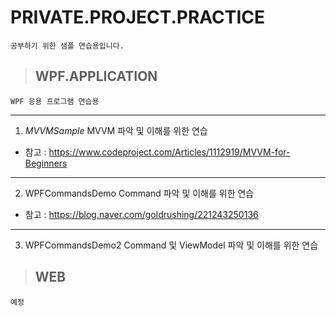 # PRIVATE.PROJECT.PRACTICE
    공부하기 위한 샘플 연습용입니다.

>## WPF.APPLICATION
    WPF 응용 프로그램 연습용

* * *
1. *MVVMSample*
	MVVM 파악 및 이해를 위한 연습
* 참고 : https://www.codeproject.com/Articles/1112919/MVVM-for-Beginners   

* * *
02. WPFCommandsDemo 
	    Command 파악 및 이해를 위한 연습
* 참고 : https://blog.naver.com/goldrushing/221243250136   

* * *
03. WPFCommandsDemo2
    Command 및 ViewModel 파악 및 이해를 위한 연습
	
>## WEB
    예정
